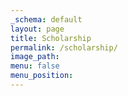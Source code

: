 ```yaml
---
_schema: default
layout: page
title: Scholarship
permalink: /scholarship/
image_path:
menu: false
menu_position:
---
```

